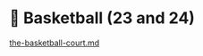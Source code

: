 # 🏀 Basketball (23 and 24)

[the-basketball-court.md](../../ziyou/the-island-map/the-basketball-court.md "mention")
